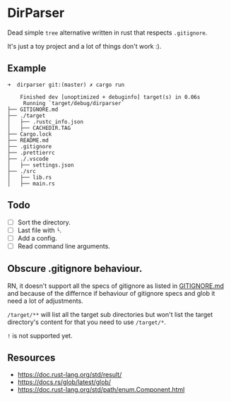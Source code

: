 # DirParser

Dead simple `tree` alternative written in rust that respects `.gitignore`.

It's just a toy project and a lot of things don't work :).

## Example

```
➜  dirparser git:(master) ✗ cargo run

    Finished dev [unoptimized + debuginfo] target(s) in 0.06s
     Running `target/debug/dirparser`
├── GITIGNORE.md
├── ./target
│   ├── .rustc_info.json
│   ├── CACHEDIR.TAG
├── Cargo.lock
├── README.md
├── .gitignore
├── .prettierrc
├── ./.vscode
│   ├── settings.json
├── ./src
│   ├── lib.rs
│   ├── main.rs
```

## Todo

- [ ] Sort the directory.
- [ ] Last file with `└`.
- [ ] Add a config.
- [ ] Read command line arguments.

## Obscure .gitignore behaviour.

RN, it doesn't support all the specs of gitignore as listed in [GITIGNORE.md](./GITIGNORE.md) and because of the differnce if behaviour of gitignore specs and glob it need a lot of adjustments.

`/target/**` will list all the target sub directories but won't list the target directory's content for that you need to use `/target/*`.

`!` is not supported yet.

## Resources

- https://doc.rust-lang.org/std/result/
- https://docs.rs/glob/latest/glob/
- https://doc.rust-lang.org/std/path/enum.Component.html
